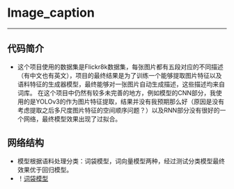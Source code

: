 # Image_caption
***
## 代码简介
* 这个项目使用的数据集是Flickr8k数据集，每张图片都有五段对应的不同描述（有中文也有英文），项目的最终结果是为了训练一个能够提取图片特征以及语料特征的生成器模型，最终能够对一张图片自动生成描述，这些描述均来自词库。
  在这个项目中仍然有较多未完善的地方，例如模型的CNN部分，我使用的是YOLOv3的作为图片特征提取，结果并没有我预期那么好（原因是没有考虑提取之后多尺度图片特征的空间顺序问题？）以及RNN部分没有很好的一个网络，最终模型效果出现了过拟合。
## 网络结构
* 模型根据语料处理分类：词袋模型，词向量模型两种，经过测试分类模型最终效果优于回归模型。
* ！[词袋模型](https://github.com/2186685150/Image_caption/tree/main/img/bw_model.png)
